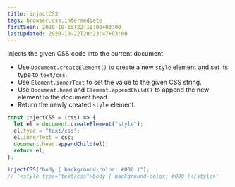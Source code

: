 ```yaml
---
title: injectCSS
tags: browser,css,intermediate
firstSeen: 2020-10-15T22:18:00+03:00
lastUpdated: 2020-10-22T20:23:47+03:00
---
```


Injects the given CSS code into the current document

- Use `Document.createElement()` to create a new `style` element and set its type to `text/css`.
- Use `Element.innerText` to set the value to the given CSS string.
- Use `Document.head` and `Element.appendChild()` to append the new element to the document head.
- Return the newly created `style` element.

```js
const injectCSS = (css) => {
  let el = document.createElement("style");
  el.type = "text/css";
  el.innerText = css;
  document.head.appendChild(el);
  return el;
};
```

```js
injectCSS("body { background-color: #000 }");
// '<style type="text/css">body { background-color: #000 }</style>'
```

